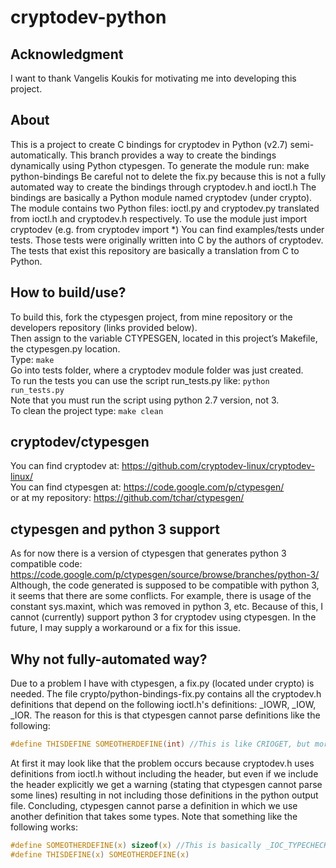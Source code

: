 cryptodev-python
================

Acknowledgment
--------------
I want to thank Vangelis Koukis for motivating me into developing this project.

About
-----
This is a project to create C bindings for cryptodev in Python (v2.7) semi-automatically.
This branch provides a way to create the bindings dynamically using Python ctypesgen.
To generate the module run:
make python-bindings
Be careful not to delete the fix.py because this is not a fully automated way to create the bindings through cryptodev.h and ioctl.h
The bindings are basically a Python module named cryptodev (under crypto). The module contains two Python files: ioctl.py and cryptodev.py translated from ioctl.h and cryptodev.h respectively. To use the module just import cryptodev (e.g. from cryptodev import *) You can find examples/tests under tests. Those tests were originally written into C by the authors of cryptodev. The tests that exist this repository are basically a translation from C to Python.

How to build/use?
-----------------
To build this, fork the ctypesgen project, from mine repository or the developers repository (links provided below).  
Then assign to the variable CTYPESGEN, located in this project’s Makefile, the ctypesgen.py location.  
Type: ```make```  
Go into tests folder, where a cryptodev module folder was just created.  
To run the tests you can use the script run_tests.py like: ```python run_tests.py```  
Note that you must run the script using python 2.7 version, not 3.  
To clean the project type: ```make clean```  


cryptodev/ctypesgen
-------------------
You can find cryptodev at: https://github.com/cryptodev-linux/cryptodev-linux/  
You can find ctypesgen at: https://code.google.com/p/ctypesgen/  
or at my repository: https://github.com/tchar/ctypesgen/

ctypesgen and python 3 support
------------------------------
As for now there is a version of ctypesgen that generates python 3 compatible code:
https://code.google.com/p/ctypesgen/source/browse/branches/python-3/
Although, the code generated is supposed to be compatible with python 3, it seems that there are some conflicts.
For example, there is usage of the constant sys.maxint, which was removed in python 3, etc.
Because of this, I cannot (currently) support python 3 for cryptodev using ctypesgen.
In the future, I may supply a workaround or a fix for this issue.

Why not fully-automated way?
----------------------------

Due to a problem I have with ctypesgen, a fix.py (located under crypto) is needed. 
The file crypto/python-bindings-fix.py contains all the cryptodev.h definitions that depend on the following ioctl.h's definitions: _IOWR, _IOW, _IOR.
The reason for this is that ctypesgen cannot parse definitions like the following:
```C
#define THISDEFINE SOMEOTHERDEFINE(int) //This is like CRIOGET, but more simple as an example
```
At first it may look like that the problem occurs because cryptodev.h uses definitions from ioctl.h without including the header, but even if we include the header explicitly we get a warning (stating that ctypesgen cannot parse some lines) resulting in not including those definitions in the python output file.
Concluding, ctypesgen cannot parse a definition in which we use another definition that takes some types.
Note that something like the following works:
```C
#define SOMEOTHERDEFINE(x) sizeof(x) //This is basically _IOC_TYPECHECK definition of ioctl.h
#define THISDEFINE(x) SOMEOTHERDEFINE(x)
```
